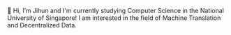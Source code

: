 👋 Hi, I’m Jihun and I'm currently studying Computer Science in the National University of Singapore! I am interested in the field of Machine Translation and Decentralized Data.
<!---
hwangjihun/hwangjihun is a ✨ special ✨ repository because its `README.md` (this file) appears on your GitHub profile.
You can click the Preview link to take a look at your changes.
--->
